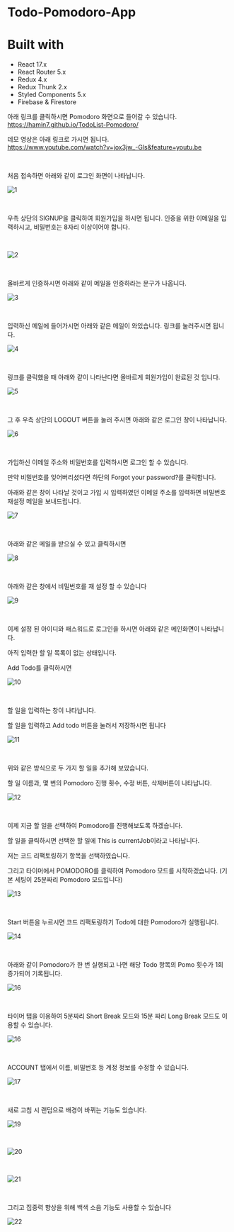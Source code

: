 # Todo-Pomodoro-App

# Built with
- React 17.x
- React Router 5.x 
- Redux 4.x
- Redux Thunk 2.x
- Styled Components 5.x
- Firebase & Firestore


아래 링크를 클릭하시면 Pomodoro 화면으로 들어갈 수 있습니다.<br>
https://hamin7.github.io/TodoList-Pomodoro/<br>

데모 영상은 아래 링크로 가시면 됩니다.<br>
https://www.youtube.com/watch?v=jox3jw_-Gls&feature=youtu.be<br>

<br>

처음 접속하면 아래와 같이 로그인 화면이 나타납니다.

![1](Document/Images/1.PNG)

<br>

우측 상단의 SIGNUP을 클릭하여 회원가입을 하시면 됩니다.
인증을 위한 이메일을 입력하시고, 비밀번호는 8자리 이상이어야 합니다.

<br>

![2](Document/Images/2.PNG)

<br>

올바르게 인증하시면 아래와 같이 메일을 인증하라는 문구가 나옵니다.

![3](Document/Images/3.PNG)

<br>

입력하신 메일에 들어가시면 아래와 같은 메일이 와있습니다.
링크를 눌러주시면 됩니다.

![4](Document/Images/4.PNG)

<br>

링크를 클릭했을 때 아래와 같이 나타난다면 올바르게 회원가입이 완료된 것 입니다.

![5](Document/Images/5.PNG)

<br>

그 후 우측 상단의 LOGOUT 버튼을 눌러 주시면 아래와 같은 로그인 창이 나타납니다.

![6](Document/Images/6.PNG)

<br>

가입하신 이메일 주소와 비밀번호를 입력하시면 로그인 할 수 있습니다.

만약 비밀번호를 잊어버리셨다면 하단의 Forgot your password?를 클릭합니다.

아래와 같은 창이 나타날 것이고 가입 시 입력하였던 이메일 주소를 입력하면 비밀번호 재설정 메일을 보내드립니다.

![7](Document/Images/7.PNG)

<br>

아래와 같은 메일을 받으실 수 있고 클릭하시면

![8](Document/Images/8.PNG)

<br>

아래와 같은 창에서 비밀번호를 재 설정 할 수 있습니다

![9](Document/Images/9.PNG)

<br>

이제 설정 된 아이디와 패스워드로 로그인을 하시면 아래와 같은 메인화면이 나타납니다.

아직 입력한 할 일 목록이 없는 상태입니다.

Add Todo를 클릭하시면

![10](Document/Images/10.PNG)

<br>

할 일을 입력하는 창이 나타납니다.

할 일을 입력하고 Add todo 버튼을 눌러서 저장하시면 됩니다

![11](Document/Images/11.PNG)

<br>

위와 같은 방식으로 두 가지 할 일을 추가해 보았습니다.

할 일 이름과, 몇 번의 Pomodoro 진행 횟수, 수정 버튼, 삭제버튼이 나타납니다.

![12](Document/Images/12.PNG)

<br>

이제 지금 할 일을 선택하여 Pomodoro를 진행해보도록 하겠습니다.

할 일을 클릭하시면 선택한 할 일에 This is currentJob이라고 나타납니다.

저는 코드 리팩토링하기 항목을 선택하였습니다.

그리고 타이머에서 POMODORO를 클릭하여 Pomodoro 모드를 시작하겠습니다. (기본 세팅이 25분짜리 Pomodoro 모드입니다) 

![13](Document/Images/13.PNG)

<br>

Start 버튼을 누르시면 코드 리팩토링하기 Todo에 대한 Pomodoro가 실행됩니다.

![14](Document/Images/14.PNG)

<br>

아래와 같이 Pomodoro가 한 번 실행되고 나면 해당 Todo 항목의 Pomo 횟수가 1회 증가되어 기록됩니다.

![16](Document/Images/15.PNG)

<br>

타이머 탭을 이용하여 5분짜리 Short Break 모드와 15분 짜리 Long Break 모드도 이용할 수 있습니다.

![16](Document/Images/16.PNG)

<br>

ACCOUNT 탭에서 이름, 비밀번호 등 계정 정보를 수정할 수 있습니다.

![17](Document/Images/17.PNG)

<br>

새로 고침 시 랜덤으로 배경이 바뀌는 기능도 있습니다.

![19](Document/Images/19.PNG)

<br>

![20](Document/Images/20.PNG)

<br>

![21](Document/Images/21.PNG)

<br>

그리고 집중력 향상을 위해 백색 소음 기능도 사용할 수 있습니다

![22](Document/Images/22.PNG)

<br>
